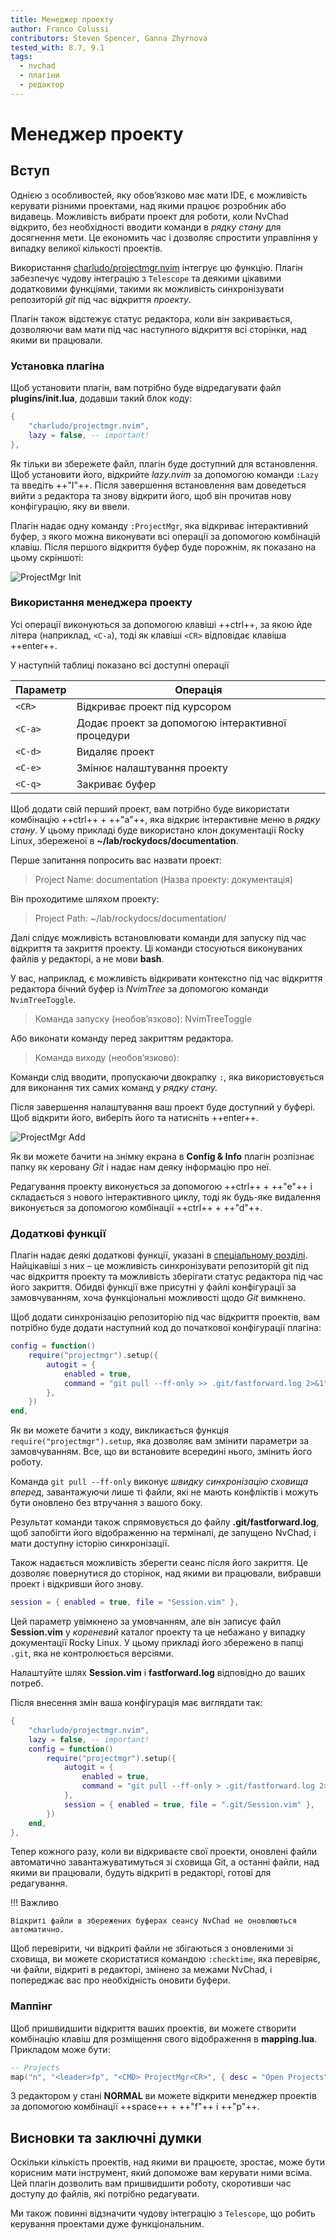 ```yaml
---
title: Менеджер проекту
author: Franco Colussi
contributors: Steven Spencer, Ganna Zhyrnova
tested_with: 8.7, 9.1
tags:
  - nvchad
  - плагіни
  - редактор
---
```


# Менеджер проекту

## Вступ

Однією з особливостей, яку обов’язково має мати IDE, є можливість керувати різними проектами, над якими працює розробник або видавець. Можливість вибрати проект для роботи, коли NvChad відкрито, без необхідності вводити команди в *рядку стану* для досягнення мети. Це економить час і дозволяє спростити управління у випадку великої кількості проектів.

Використання [charludo/projectmgr.nvim](https://github.com/charludo/projectmgr.nvim) інтегрує цю функцію. Плагін забезпечує чудову інтеграцію з `Telescope` та деякими цікавими додатковими функціями, такими як можливість синхронізувати репозиторій *git* під час відкриття *проекту*.

Плагін також відстежує статус редактора, коли він закривається, дозволяючи вам мати під час наступного відкриття всі сторінки, над якими ви працювали.

### Установка плагіна

Щоб установити плагін, вам потрібно буде відредагувати файл **plugins/init.lua**, додавши такий блок коду:

```lua
{
    "charludo/projectmgr.nvim",
    lazy = false, -- important!
},
```

Як тільки ви збережете файл, плагін буде доступний для встановлення. Щоб установити його, відкрийте *lazy.nvim* за допомогою команди `:Lazy` та введіть ++"I"++. Після завершення встановлення вам доведеться вийти з редактора та знову відкрити його, щоб він прочитав нову конфігурацію, яку ви ввели.

Плагін надає одну команду `:ProjectMgr`, яка відкриває інтерактивний буфер, з якого можна виконувати всі операції за допомогою комбінацій клавіш. Після першого відкриття буфер буде порожнім, як показано на цьому скріншоті:

![ProjectMgr Init](./images/projectmgr_init.png)

### Використання менеджера проекту

Усі операції виконуються за допомогою клавіші ++ctrl++, за якою йде літера (наприклад, `<C-a`), тоді як клавіші `<CR>` відповідає клавіша ++enter++.

У наступній таблиці показано всі доступні операції

| Параметр      | Операція                                          |
| ------------- | ------------------------------------------------- |
| `<CR>`  | Відкриває проект під курсором                     |
| `<C-a>` | Додає проект за допомогою інтерактивної процедури |
| `<C-d>` | Видаляє проект                                    |
| `<C-e>` | Змінює налаштування проекту                       |
| `<C-q>` | Закриває буфер                                    |

Щоб додати свій перший проект, вам потрібно буде використати комбінацію ++ctrl++ + ++"a"++, яка відкриє інтерактивне меню в *рядку стану*. У цьому прикладі буде використано клон документації Rocky Linux, збереженої в **~/lab/rockydocs/documentation**.

Перше запитання попросить вас назвати проект:

> Project Name: documentation (Назва проекту: документація)

Він проходитиме шляхом проекту:

> Project Path: ~/lab/rockydocs/documentation/

Далі слідує можливість встановлювати команди для запуску під час відкриття та закриття проекту. Ці команди стосуються виконуваних файлів у редакторі, а не мови **bash**.

У вас, наприклад, є можливість відкривати контекстно під час відкриття редактора бічний буфер із *NvimTree* за допомогою команди `NvimTreeToggle`.

> Команда запуску (необов’язково): NvimTreeToggle

Або виконати команду перед закриттям редактора.

> Команда виходу (необов’язково):

Команди слід вводити, пропускаючи двокрапку `:`, яка використовується для виконання тих самих команд у *рядку стану.*

Після завершення налаштування ваш проект буде доступний у буфері. Щоб відкрити його, виберіть його та натисніть ++enter++.

![ProjectMgr Add](./images/projectmgr_add.png)

Як ви можете бачити на знімку екрана в **Config & Info** плагін розпізнає папку як керовану *Git* і надає нам деяку інформацію про неї.

Редагування проекту виконується за допомогою ++ctrl++ + ++"e"++ і складається з нового інтерактивного циклу, тоді як будь-яке видалення виконується за допомогою комбінації ++ctrl++ + ++"d"++.

### Додаткові функції

Плагін надає деякі додаткові функції, указані в [спеціальному розділі](https://github.com/charludo/projectmgr.nvim#%EF%B8%8F-configuration). Найцікавіші з них – це можливість синхронізувати репозиторій git під час відкриття проекту та можливість зберігати статус редактора під час його закриття. Обидві функції вже присутні у файлі конфігурації за замовчуванням, хоча функціональні можливості щодо *Git* вимкнено.

Щоб додати синхронізацію репозиторію під час відкриття проектів, вам потрібно буде додати наступний код до початкової конфігурації плагіна:

```lua
config = function()
    require("projectmgr").setup({
        autogit = {
            enabled = true,
            command = "git pull --ff-only >> .git/fastforward.log 2>&1",
        },
    })
end,
```

Як ви можете бачити з коду, викликається функція `require("projectmgr").setup`, яка дозволяє вам змінити параметри за замовчуванням. Все, що ви встановите всередині нього, змінить його роботу.

Команда `git pull --ff-only` виконує *швидку синхронізацію сховища вперед*, завантажуючи лише ті файли, які не мають конфліктів і можуть бути оновлено без втручання з вашого боку.

Результат команди також спрямовується до файлу **.git/fastforward.log**, щоб запобігти його відображенню на терміналі, де запущено NvChad, і мати доступну історію синхронізації.

Також надається можливість зберегти сеанс після його закриття. Це дозволяє повернутися до сторінок, над якими ви працювали, вибравши проект і відкривши його знову.

```lua
session = { enabled = true, file = "Session.vim" },
```

Цей параметр увімкнено за умовчанням, але він записує файл **Session.vim** у *кореневий* каталог проекту та це небажано у випадку документації Rocky Linux. У цьому прикладі його збережено в папці `.git`, яка не контролюється версіями.

Налаштуйте шлях **Session.vim** і **fastforward.log** відповідно до ваших потреб.

Після внесення змін ваша конфігурація має виглядати так:

```lua
{
    "charludo/projectmgr.nvim",
    lazy = false, -- important!
    config = function()
        require("projectmgr").setup({
            autogit = {
                enabled = true,
                command = "git pull --ff-only > .git/fastforward.log 2>&1",
            },
            session = { enabled = true, file = ".git/Session.vim" },
        })
    end,
},
```

Тепер кожного разу, коли ви відкриваєте свої проекти, оновлені файли автоматично завантажуватимуться зі сховища Git, а останні файли, над якими ви працювали, будуть відкриті в редакторі, готові для редагування.

!!! Важливо

    Відкриті файли в збережених буферах сеансу NvChad не оновлюються автоматично.

Щоб перевірити, чи відкриті файли не збігаються з оновленими зі сховища, ви можете скористатися командою `:checktime`, яка перевіряє, чи файли, відкриті в редакторі, змінено за межами NvChad, і попереджає вас про необхідність оновити буфери.

### Маппінг

Щоб пришвидшити відкриття ваших проектів, ви можете створити комбінацію клавіш для розміщення свого відображення в **mapping.lua**. Прикладом може бути:

```lua
-- Projects
map("n", "<leader>fp", "<CMD> ProjectMgr<CR>", { desc = "Open Projects" })
```

З редактором у стані **NORMAL** ви можете відкрити менеджер проектів за допомогою комбінації ++space++ + ++"f"++ і ++"p"++.

## Висновки та заключні думки

Оскільки кількість проектів, над якими ви працюєте, зростає, може бути корисним мати інструмент, який допоможе вам керувати ними всіма. Цей плагін дозволить вам пришвидшити роботу, скоротивши час доступу до файлів, які потрібно редагувати.

Ми також повинні відзначити чудову інтеграцію з `Telescope`, що робить керування проектами дуже функціональним.
